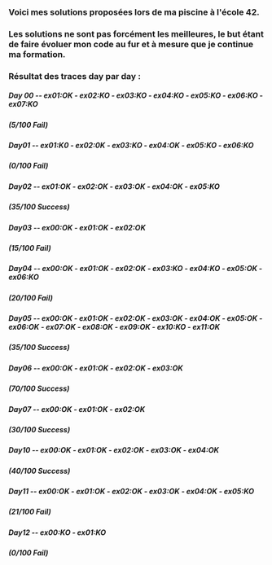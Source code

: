 ### Voici mes solutions proposées lors de ma piscine à l'école 42.
### Les solutions ne sont pas forcément les meilleures, le but étant de faire évoluer mon code au fur et à mesure que je continue ma formation.

### Résultat des traces day par day :
##### Day 00 -- ex01:OK - ex02:KO - ex03:KO - ex04:KO - ex05:KO - ex06:KO - ex07:KO
##### (5/100 Fail)
##### Day01 -- ex01:K0 - ex02:0K - ex03:KO - ex04:OK - ex05:KO - ex06:KO
##### (0/100 Fail)
##### Day02 -- ex01:OK - ex02:OK - ex03:OK - ex04:OK - ex05:KO
##### (35/100 Success)
##### Day03 -- ex00:OK - ex01:OK - ex02:OK
##### (15/100 Fail)
##### Day04 -- ex00:OK - ex01:OK - ex02:OK - ex03:KO - ex04:KO - ex05:OK - ex06:KO
##### (20/100 Fail)
##### Day05 -- ex00:OK - ex01:OK - ex02:OK - ex03:OK - ex04:OK - ex05:OK - ex06:OK - ex07:OK - ex08:OK - ex09:OK - ex10:KO - ex11:OK
##### (35/100 Success)
##### Day06 -- ex00:OK - ex01:OK - ex02:OK - ex03:OK
##### (70/100 Success)
##### Day07 -- ex00:OK - ex01:OK - ex02:OK
##### (30/100 Success)
##### Day10 -- ex00:OK - ex01:OK - ex02:OK - ex03:OK - ex04:OK
##### (40/100 Success)
##### Day11 -- ex00:OK - ex01:OK - ex02:OK - ex03:OK - ex04:OK - ex05:KO
##### (21/100 Fail)
##### Day12 -- ex00:KO - ex01:KO
##### (0/100 Fail)
